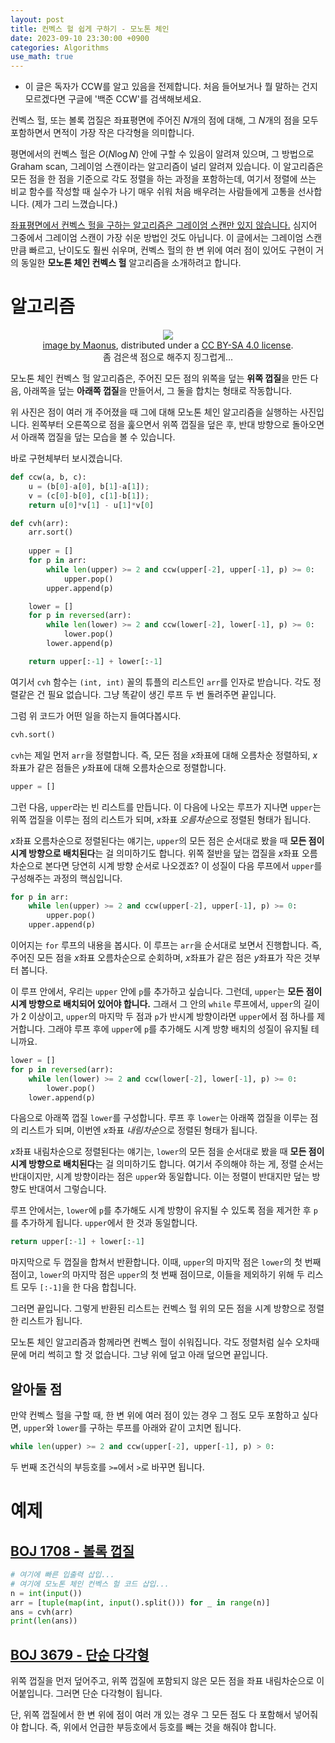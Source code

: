 ```yaml
---
layout: post
title: 컨벡스 헐 쉽게 구하기 - 모노톤 체인
date: 2023-09-10 23:30:00 +0900
categories: Algorithms
use_math: true
---
```


* 이 글은 독자가 CCW를 알고 있음을 전제합니다. 처음 들어보거나 뭘 말하는 건지 모르겠다면 구글에 '백준 CCW'를 검색해보세요.

컨벡스 헐, 또는 볼록 껍질은 좌표평면에 주어진 $N$개의 점에 대해, 그 $N$개의 점을 모두 포함하면서 면적이 가장 작은 다각형을 의미합니다.

평면에서의 컨벡스 헐은 $O(N \log{N})$ 안에 구할 수 있음이 알려져 있으며, 그 방법으로 Graham scan, 그레이엄 스캔이라는 알고리즘이 널리 알려져 있습니다.
이 알고리즘은 모든 점을 한 점을 기준으로 각도 정렬을 하는 과정을 포함하는데, 여기서 정렬에 쓰는 비교 함수를 작성할 때 실수가 나기 매우 쉬워 처음 배우려는 사람들에게 고통을 선사합니다. (제가 그리 느꼈습니다.)

[좌표평면에서 컨벡스 헐을 구하는 알고리즘은 그레이엄 스캔만 있지 않습니다.](https://en.wikipedia.org/wiki/Convex_hull_algorithms#Algorithms) 심지어 그중에서 그레이엄 스캔이 가장 쉬운 방법인 것도 아닙니다.
이 글에서는 그레이엄 스캔만큼 빠르고, 난이도도 훨씬 쉬우며, 컨벡스 헐의 한 변 위에 여러 점이 있어도 구현이 거의 동일한 **모노톤 체인 컨벡스 헐** 알고리즘을 소개하려고 합니다.

# 알고리즘

<center><figure>
    <img src="https://upload.wikimedia.org/wikipedia/commons/9/9a/Animation_depicting_the_Monotone_algorithm.gif">
    <figcaption><a href="https://en.wikibooks.org/wiki/File:Animation_depicting_the_Monotone_algorithm.gif">image by Maonus</a>, distributed under a <a href="https://creativecommons.org/licenses/by-sa/4.0/deed.en">CC BY-SA 4.0 license</a>.<br>좀 검은색 점으로 해주지 징그럽게...</figcaption>
</figure></center>

모노톤 체인 컨벡스 헐 알고리즘은, 주어진 모든 점의 위쪽을 덮는 **위쪽 껍질**을 만든 다음, 아래쪽을 덮는 **아래쪽 껍질**을 만들어서, 그 둘을 합치는 형태로 작동합니다.

위 사진은 점이 여러 개 주어졌을 때 그에 대해 모노톤 체인 알고리즘을 실행하는 사진입니다. 왼쪽부터 오른쪽으로 점을 훑으면서 위쪽 껍질을 덮은 후, 반대 방향으로 돌아오면서 아래쪽 껍질을 덮는 모습을 볼 수 있습니다.

바로 구현체부터 보시겠습니다.

```py
def ccw(a, b, c):
    u = (b[0]-a[0], b[1]-a[1]);
    v = (c[0]-b[0], c[1]-b[1]);
    return u[0]*v[1] - u[1]*v[0]

def cvh(arr):
    arr.sort()
    
    upper = []
    for p in arr:
        while len(upper) >= 2 and ccw(upper[-2], upper[-1], p) >= 0:
            upper.pop()
        upper.append(p)

    lower = []
    for p in reversed(arr):
        while len(lower) >= 2 and ccw(lower[-2], lower[-1], p) >= 0:
            lower.pop()
        lower.append(p)

    return upper[:-1] + lower[:-1]
```

여기서 `cvh` 함수는 `(int, int)` 꼴의 튜플의 리스트인 `arr`를 인자로 받습니다.
각도 정렬같은 건 필요 없습니다. 그냥 똑같이 생긴 루프 두 번 돌려주면 끝입니다.

그럼 위 코드가 어떤 일을 하는지 들여다봅시다.

```py
cvh.sort()
```
`cvh`는 제일 먼저 `arr`을 정렬합니다. 즉, 모든 점을 *x*좌표에 대해 오름차순 정렬하되, *x*좌표가 같은 점들은 *y*좌표에 대해 오름차순으로 정렬합니다.

```py
upper = []
```
그런 다음, `upper`라는 빈 리스트를 만듭니다.
이 다음에 나오는 루프가 지나면 `upper`는 위쪽 껍질을 이루는 점의 리스트가 되며, *x*좌표 *오름차순*으로 정렬된 형태가 됩니다.

*x*좌표 오름차순으로 정렬된다는 얘기는, `upper`의 모든 점은 순서대로 봤을 때 **모든 점이 시계 방향으로 배치된다**는 걸 의미하기도 합니다.
위쪽 절반을 덮는 껍질을 *x*좌표 오름차순으로 본다면 당연히 시계 방향 순서로 나오겠죠?
이 성질이 다음 루프에서 `upper`를 구성해주는 과정의 핵심입니다.

```py
for p in arr:
    while len(upper) >= 2 and ccw(upper[-2], upper[-1], p) >= 0:
        upper.pop()
    upper.append(p)
```
이어지는 `for` 루프의 내용을 봅시다.
이 루프는 `arr`을 순서대로 보면서 진행합니다. 즉, 주어진 모든 점을 *x*좌표 오름차순으로 순회하며, *x*좌표가 같은 점은 *y*좌표가 작은 것부터 봅니다.

이 루프 안에서, 우리는 `upper` 안에 `p`를 추가하고 싶습니다. 그런데, `upper`는 **모든 점이 시계 방향으로 배치되어 있어야 합니다.**
그래서 그 안의 `while` 루프에서, `upper`의 길이가 2 이상이고, `upper`의 마지막 두 점과 `p`가 반시계 방향이라면 `upper`에서 점 하나를 제거합니다.
그래야 루프 후에 `upper`에 `p`를 추가해도 시계 방향 배치의 성질이 유지될 테니까요.

```py
lower = []
for p in reversed(arr):
    while len(lower) >= 2 and ccw(lower[-2], lower[-1], p) >= 0:
        lower.pop()
    lower.append(p)
```

다음으로 아래쪽 껍질 `lower`를 구성합니다.
루프 후 `lower`는 아래쪽 껍질을 이루는 점의 리스트가 되며, 이번엔 *x*좌표 *내림차순*으로 정렬된 형태가 됩니다.

*x*좌표 내림차순으로 정렬된다는 얘기는, `lower`의 모든 점을 순서대로 봤을 때 **모든 점이 시계 방향으로 배치된다**는 걸 의미하기도 합니다.
여기서 주의해야 하는 게, 정렬 순서는 반대이지만, 시계 방향이라는 점은 `upper`와 동일합니다. 이는 정렬이 반대지만 덮는 방향도 반대여서 그렇습니다.

루프 안에서는, `lower`에 `p`를 추가해도 시계 방향이 유지될 수 있도록 점을 제거한 후 `p`를 추가하게 됩니다. `upper`에서 한 것과 동일합니다.

```py
return upper[:-1] + lower[:-1]
```
마지막으로 두 껍질을 합쳐서 반환합니다. 이때, `upper`의 마지막 점은 `lower`의 첫 번째 점이고, `lower`의 마지막 점은 `upper`의 첫 번째 점이므로, 이들을 제외하기 위해 두 리스트 모두 `[:-1]`을 한 다음 합칩니다.

그러면 끝입니다. 그렇게 반환된 리스트는 컨벡스 헐 위의 모든 점을 시계 방향으로 정렬한 리스트가 됩니다.

모노톤 체인 알고리즘과 함께라면 컨벡스 헐이 쉬워집니다. 각도 정렬처럼 실수 오차때문에 머리 썩히고 할 것 없습니다. 그냥 위에 덮고 아래 덮으면 끝입니다.


## 알아둘 점

만약 컨벡스 헐을 구할 때, 한 변 위에 여러 점이 있는 경우 그 점도 모두 포함하고 싶다면, `upper`와 `lower`를 구하는 루프를 아래와 같이 고치면 됩니다.
```py
while len(upper) >= 2 and ccw(upper[-2], upper[-1], p) > 0:
```
두 번째 조건식의 부등호를 `>=`에서 `>`로 바꾸면 됩니다.


# 예제

## <a href="https://boj.kr/1708">BOJ 1708 - 볼록 껍질</a>

```py
# 여기에 빠른 입출력 삽입...
# 여기에 모노톤 체인 컨벡스 헐 코드 삽입...
n = int(input())
arr = [tuple(map(int, input().split())) for _ in range(n)]
ans = cvh(arr)
print(len(ans))
```

## <a href="https://boj.kr/3679">BOJ 3679 - 단순 다각형</a>

위쪽 껍질을 먼저 덮어주고, 위쪽 껍질에 포함되지 않은 모든 점을 좌표 내림차순으로 이어붙입니다. 그러면 단순 다각형이 됩니다.

단, 위쪽 껍질에서 한 변 위에 점이 여러 개 있는 경우 그 모든 점도 다 포함해서 넣어줘야 합니다. 즉, 위에서 언급한 부등호에서 등호를 빼는 것을 해줘야 합니다.
